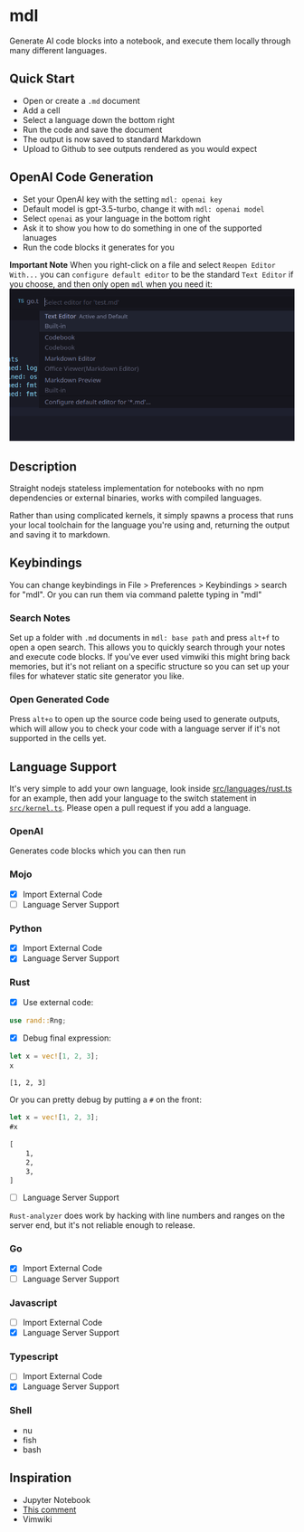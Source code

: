 # mdl

Generate AI code blocks into a notebook, and execute them locally through many different languages.

## Quick Start

- Open or create a `.md` document
- Add a cell
- Select a language down the bottom right
- Run the code and save the document
- The output is now saved to standard Markdown
- Upload to Github to see outputs rendered as you would expect

## OpenAI Code Generation

- Set your OpenAI key with the setting `mdl: openai key`
- Default model is gpt-3.5-turbo, change it with `mdl: openai model`
- Select `openai` as your language in the bottom right
- Ask it to show you how to do something in one of the supported lanuages
- Run the code blocks it generates for you

__Important Note__
When you right-click on a file and select `Reopen Editor With...` you can `configure default editor` to be the standard `Text Editor` if you choose, and then only open `mdl` when you need it:
![reopen editor](reopen.png)

## Description

Straight nodejs stateless implementation for notebooks with no npm dependencies or external binaries, works with compiled languages.

Rather than using complicated kernels, it simply spawns a process that runs your local toolchain for the language you're using and, returning the output and saving it to markdown.

## Keybindings

You can change keybindings in File > Preferences > Keybindings > search for "mdl". Or you can run them via command palette typing in "mdl"

### Search Notes

Set up a folder with `.md` documents in `mdl: base path` and press `alt+f` to open a open search. This allows you to quickly search through your notes and execute code blocks. If you've ever used vimwiki this might bring back memories, but it's not reliant on a specific structure so you can set up your files for whatever static site generator you like.

### Open Generated Code

Press `alt+o` to open up the source code being used to generate outputs, which will allow you to check your code with a language server if it's not supported in the cells yet.

## Language Support

It's very simple to add your own language, look inside [src/languages/rust.ts](https://github.com/jackos/mdl/blob/main/src/languages/python.ts) for an example, then add your language to the switch statement in [`src/kernel.ts`](https://github.com/jackos/mdl/blob/main/src/kernel.ts). Please open a pull request if you add a language.

### OpenAI

Generates code blocks which you can then run

### Mojo

- [x] Import External Code
- [ ] Language Server Support

### Python

- [x] Import External Code
- [x] Language Server Support

### Rust

- [x] Use external code:

```rust
use rand::Rng;
```

- [x] Debug final expression:

```rust
let x = vec![1, 2, 3];
x
```
```output
[1, 2, 3]
```

Or you can pretty debug by putting a `#` on the front:

```rust
let x = vec![1, 2, 3];
#x
```
```output
[
    1,
    2,
    3,
]
```

- [ ] Language Server Support

`Rust-analyzer` does work by hacking with line numbers and ranges on the server end, but it's not reliable enough to release.

### Go

- [x] Import External Code
- [ ] Language Server Support

### Javascript

- [ ] Import External Code
- [x] Language Server Support

### Typescript

- [ ] Import External Code
- [x] Language Server Support

### Shell

- nu
- fish
- bash

## Inspiration

- Jupyter Notebook
- [This comment](https://news.ycombinator.com/item?id=11042400)
- Vimwiki

